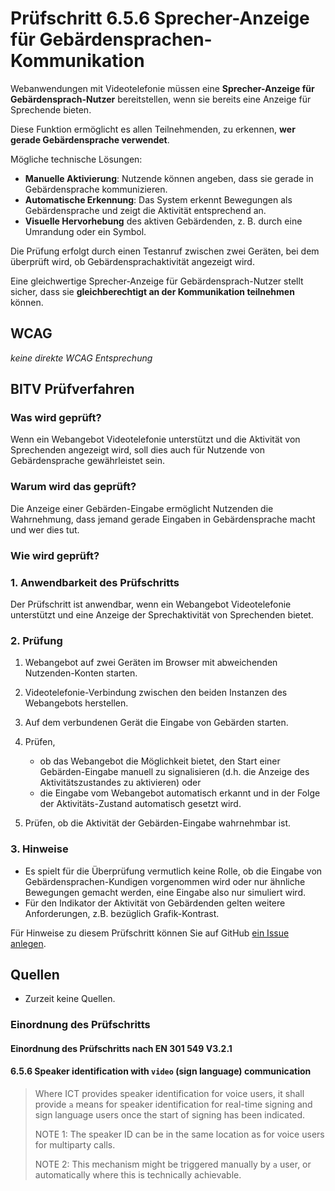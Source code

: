 # Prüfschritt 6.5.6 Sprecher-Anzeige für Gebärdensprachen-Kommunikation

Webanwendungen mit Videotelefonie müssen eine **Sprecher-Anzeige für Gebärdensprach-Nutzer** bereitstellen, wenn sie bereits eine Anzeige für Sprechende bieten.

Diese Funktion ermöglicht es allen Teilnehmenden, zu erkennen, **wer gerade Gebärdensprache verwendet**.

Mögliche technische Lösungen:

-   **Manuelle Aktivierung**: Nutzende können angeben, dass sie gerade in Gebärdensprache kommunizieren.
-   **Automatische Erkennung**: Das System erkennt Bewegungen als Gebärdensprache und zeigt die Aktivität entsprechend an.
-   **Visuelle Hervorhebung** des aktiven Gebärdenden, z. B. durch eine Umrandung oder ein Symbol.

Die Prüfung erfolgt durch einen Testanruf zwischen zwei Geräten, bei dem überprüft wird, ob Gebärdensprachaktivität angezeigt wird.

Eine gleichwertige Sprecher-Anzeige für Gebärdensprach-Nutzer stellt sicher, dass sie **gleichberechtigt an der Kommunikation teilnehmen** können.

## WCAG

_keine direkte WCAG Entsprechung_

## BITV Prüfverfahren

### Was wird geprüft?

Wenn ein Webangebot Videotelefonie unterstützt und die Aktivität von Sprechenden angezeigt wird, soll dies auch für Nutzende von Gebärdensprache gewährleistet sein.

### Warum wird das geprüft?

Die Anzeige einer Gebärden-Eingabe ermöglicht Nutzenden die Wahrnehmung, dass jemand gerade Eingaben in Gebärdensprache macht und wer dies tut.

### Wie wird geprüft?

### 1\. Anwendbarkeit des Prüfschritts

Der Prüfschritt ist anwendbar, wenn ein Webangebot Videotelefonie unterstützt und eine Anzeige der Sprechaktivität von Sprechenden bietet.

### 2\. Prüfung

1.  Webangebot auf zwei Geräten im Browser mit abweichenden Nutzenden-Konten starten.
2.  Videotelefonie-Verbindung zwischen den beiden Instanzen des Webangebots herstellen.
3.  Auf dem verbundenen Gerät die Eingabe von Gebärden starten.
4.  Prüfen,

    -   ob das Webangebot die Möglichkeit bietet, den Start einer Gebärden-Eingabe manuell zu signalisieren (d.h. die Anzeige des Aktivitätszustandes zu aktivieren) oder
    -   die Eingabe vom Webangebot automatisch erkannt und in der Folge der Aktivitäts-Zustand automatisch gesetzt wird.

5.  Prüfen, ob die Aktivität der Gebärden-Eingabe wahrnehmbar ist.

### 3\. Hinweise

-   Es spielt für die Überprüfung vermutlich keine Rolle, ob die Eingabe von Gebärdensprachen-Kundigen vorgenommen wird oder nur ähnliche Bewegungen gemacht werden, eine Eingabe also nur simuliert wird.
-   Für den Indikator der Aktivität von Gebärdenden gelten weitere Anforderungen, z.B. bezüglich Grafik-Kontrast.

Für Hinweise zu diesem Prüfschritt können Sie auf GitHub [ein Issue anlegen](https://github.com/BIK-BITV/BIK-Web-Test/issues).

## Quellen

-   Zurzeit keine Quellen.

### Einordnung des Prüfschritts

#### Einordnung des Prüfschritts nach EN 301 549 V3.2.1

#### 6.5.6 Speaker identification with `video` (sign language) communication

> Where ICT provides speaker identification for voice users, it shall provide `a` means for speaker identification for real-time signing and sign language users once the start of signing has been indicated.
>
> NOTE 1: The speaker ID can be in the same location as for voice users for multiparty calls.
>
> NOTE 2: This mechanism might be triggered manually by `a` user, or automatically where this is technically achievable.
